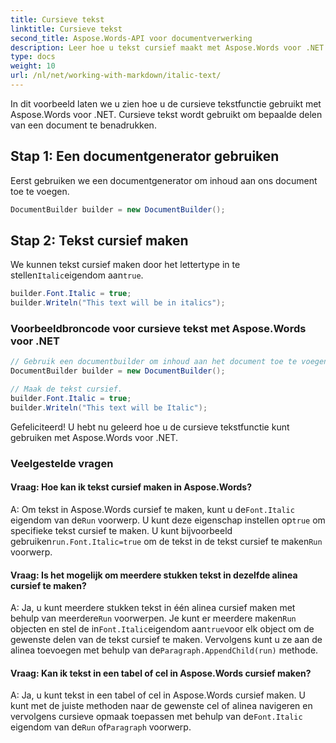 ```yaml
---
title: Cursieve tekst
linktitle: Cursieve tekst
second_title: Aspose.Words-API voor documentverwerking
description: Leer hoe u tekst cursief maakt met Aspose.Words voor .NET Stapsgewijze handleiding.
type: docs
weight: 10
url: /nl/net/working-with-markdown/italic-text/
---
```


In dit voorbeeld laten we u zien hoe u de cursieve tekstfunctie gebruikt met Aspose.Words voor .NET. Cursieve tekst wordt gebruikt om bepaalde delen van een document te benadrukken.

## Stap 1: Een documentgenerator gebruiken

Eerst gebruiken we een documentgenerator om inhoud aan ons document toe te voegen.

```csharp
DocumentBuilder builder = new DocumentBuilder();
```

## Stap 2: Tekst cursief maken

 We kunnen tekst cursief maken door het lettertype in te stellen`Italic`eigendom aan`true`.

```csharp
builder.Font.Italic = true;
builder.Writeln("This text will be in italics");
```

### Voorbeeldbroncode voor cursieve tekst met Aspose.Words voor .NET


```csharp
// Gebruik een documentbuilder om inhoud aan het document toe te voegen.
DocumentBuilder builder = new DocumentBuilder();

// Maak de tekst cursief.
builder.Font.Italic = true;
builder.Writeln("This text will be Italic");
```

Gefeliciteerd! U hebt nu geleerd hoe u de cursieve tekstfunctie kunt gebruiken met Aspose.Words voor .NET.


### Veelgestelde vragen

#### Vraag: Hoe kan ik tekst cursief maken in Aspose.Words?

 A: Om tekst in Aspose.Words cursief te maken, kunt u de`Font.Italic` eigendom van de`Run` voorwerp. U kunt deze eigenschap instellen op`true` om specifieke tekst cursief te maken. U kunt bijvoorbeeld gebruiken`run.Font.Italic=true` om de tekst in de tekst cursief te maken`Run` voorwerp.

#### Vraag: Is het mogelijk om meerdere stukken tekst in dezelfde alinea cursief te maken?

 A: Ja, u kunt meerdere stukken tekst in één alinea cursief maken met behulp van meerdere`Run` voorwerpen. Je kunt er meerdere maken`Run` objecten en stel de in`Font.Italic`eigendom aan`true`voor elk object om de gewenste delen van de tekst cursief te maken. Vervolgens kunt u ze aan de alinea toevoegen met behulp van de`Paragraph.AppendChild(run)` methode.

#### Vraag: Kan ik tekst in een tabel of cel in Aspose.Words cursief maken?

 A: Ja, u kunt tekst in een tabel of cel in Aspose.Words cursief maken. U kunt met de juiste methoden naar de gewenste cel of alinea navigeren en vervolgens cursieve opmaak toepassen met behulp van de`Font.Italic` eigendom van de`Run` of`Paragraph` voorwerp.
